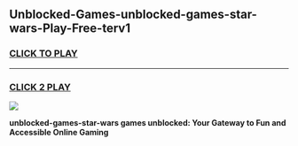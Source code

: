 
## Unblocked-Games-unblocked-games-star-wars-Play-Free-terv1
<h3>
<a href="https://premium76.site?title=unblocked-games-star-wars&ref=22A">CLICK TO PLAY</a></h3>
<hr>

<h3>
<a href="https://premium76.site?title=unblocked-games-star-wars&ref=22A">CLICK 2 PLAY</a>
  
</h3>

<a href="https://premium76.site?title=unblocked-games-star-wars&ref=22A"><img src="https://clearcache.store/games.png"></a>


**unblocked-games-star-wars games unblocked: Your Gateway to Fun and Accessible Online Gaming**
